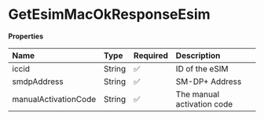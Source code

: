 # GetEsimMacOkResponseEsim

**Properties**

| Name                 | Type   | Required | Description                |
| :------------------- | :----- | :------- | :------------------------- |
| iccid                | String | ✅       | ID of the eSIM             |
| smdpAddress          | String | ✅       | SM-DP+ Address             |
| manualActivationCode | String | ✅       | The manual activation code |
